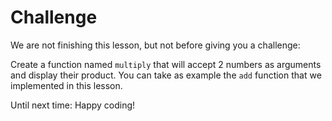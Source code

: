 # Challenge

We are not finishing this lesson, but not before giving you a challenge:

Create a function named `multiply` that will accept 2 numbers as arguments and display their product. You can take as example the `add` function that we implemented in this lesson.

Until next time: Happy coding!
